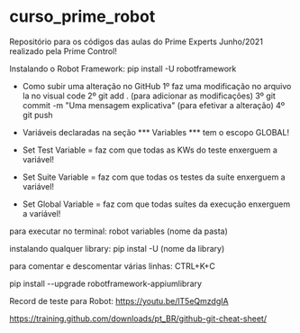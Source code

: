 # curso_prime_robot
Repositório para os códigos das aulas do Prime Experts Junho/2021 realizado pela Prime Control!

Instalando o Robot Framework: pip install -U robotframework

- Como subir uma alteração no GitHub
    1º faz uma modificação no arquivo la no visual code
    2º git add . (para adicionar as modificações)
    3º git commit -m "Uma mensagem explicativa" (para efetivar a alteração)
    4º git push


- Variáveis declaradas na seção *** Variables *** tem o escopo GLOBAL!    
- Set Test Variable = faz com que todas as KWs do teste enxerguem a variável!
- Set Suite Variable = faz com que todas os testes da suíte enxerguem a variável!
- Set Global Variable = faz com que todas suítes da execução enxerguem a variável!


para executar no terminal: robot variables (nome da pasta)

instalando qualquer library: pip instal -U (nome da library)

para comentar e descomentar várias linhas: CTRL+K+C

pip install --upgrade robotframework-appiumlibrary

Record de teste para Robot: https://youtu.be/lT5eQmzdgIA

https://training.github.com/downloads/pt_BR/github-git-cheat-sheet/


